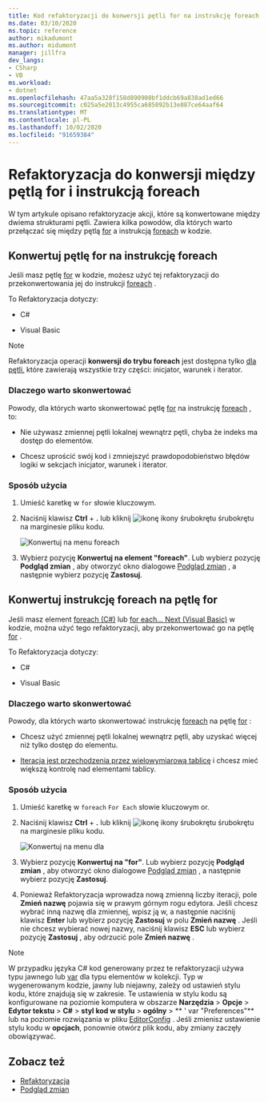 ```yaml
---
title: Kod refaktoryzacji do konwersji pętli for na instrukcję foreach
ms.date: 03/10/2020
ms.topic: reference
author: mikadumont
ms.author: midumont
manager: jillfra
dev_langs:
- CSharp
- VB
ms.workload:
- dotnet
ms.openlocfilehash: 47aa5a328f158d890908bf1ddcb69a838ad1ed66
ms.sourcegitcommit: c025a5e2013c4955ca685092b13e887ce64aaf64
ms.translationtype: MT
ms.contentlocale: pl-PL
ms.lasthandoff: 10/02/2020
ms.locfileid: "91659384"
---
```

# <a name="refactoring-to-convert-between-a-for-loop-and-a-foreach-statement"></a>Refaktoryzacja do konwersji między pętlą for i instrukcją foreach

W tym artykule opisano refaktoryzacje akcji, które są konwertowane między dwiema strukturami pętli. Zawiera kilka powodów, dla których warto przełączać się między pętlą [for](/dotnet/csharp/language-reference/keywords/for) a instrukcją [foreach](/dotnet/csharp/language-reference/keywords/foreach-in) w kodzie.

## <a name="convert-a-for-loop-to-a-foreach-statement"></a>Konwertuj pętlę for na instrukcję foreach

Jeśli masz pętlę [for](/dotnet/csharp/language-reference/keywords/for) w kodzie, możesz użyć tej refaktoryzacji do przekonwertowania jej do instrukcji [foreach](/dotnet/csharp/language-reference/keywords/foreach-in) .

To Refaktoryzacja dotyczy:

- C#

- Visual Basic

> [!NOTE]
> Refaktoryzacja operacji **konwersji do trybu foreach** jest dostępna tylko [dla pętli,](/dotnet/csharp/language-reference/keywords/for) które zawierają wszystkie trzy części: inicjator, warunek i iterator.

### <a name="why-convert"></a>Dlaczego warto skonwertować

Powody, dla których warto skonwertować pętlę [for](/dotnet/csharp/language-reference/keywords/for) na instrukcję [foreach](/dotnet/csharp/language-reference/keywords/foreach-in) , to:

- Nie używasz zmiennej pętli lokalnej wewnątrz pętli, chyba że indeks ma dostęp do elementów.

- Chcesz uprościć swój kod i zmniejszyć prawdopodobieństwo błędów logiki w sekcjach inicjator, warunek i iterator.

### <a name="how-to-use-it"></a>Sposób użycia

1. Umieść karetkę w `for` słowie kluczowym.

1. Naciśnij klawisz **Ctrl** + **.** lub kliknij ![ ikonę ikony śrubokrętu śrubokrętu ](../media/screwdriver-icon.png) na marginesie pliku kodu.

   ![Konwertuj na menu foreach](media/convert-to-foreach.png)

1. Wybierz pozycję **Konwertuj na element "foreach"**. Lub wybierz pozycję **Podgląd zmian** , aby otworzyć okno dialogowe [Podgląd zmian](../../ide/preview-changes.md) , a następnie wybierz pozycję **Zastosuj**.

## <a name="convert-a-foreach-statement-to-a-for-loop"></a>Konwertuj instrukcję foreach na pętlę for

Jeśli masz element [foreach (C#)](/dotnet/csharp/language-reference/keywords/foreach-in) lub [for each... Next (Visual Basic)](/dotnet/visual-basic/language-reference/statements/for-each-next-statement) w kodzie, można użyć tego refaktoryzacji, aby przekonwertować go na pętlę [for](/dotnet/csharp/language-reference/keywords/for) .

To Refaktoryzacja dotyczy:

- C#

- Visual Basic

### <a name="why-convert"></a>Dlaczego warto skonwertować

Powody, dla których warto skonwertować instrukcję [foreach](/dotnet/csharp/language-reference/keywords/foreach-in) na pętlę [for](/dotnet/csharp/language-reference/keywords/for) :

- Chcesz użyć zmiennej pętli lokalnej wewnątrz pętli, aby uzyskać więcej niż tylko dostęp do elementu.

- [Iteracja jest przechodzenia przez wielowymiarową tablicę](/dotnet/csharp/programming-guide/arrays/using-foreach-with-arrays) i chcesz mieć większą kontrolę nad elementami tablicy.

### <a name="how-to-use-it"></a>Sposób użycia

1. Umieść karetkę w `foreach` `For Each` słowie kluczowym or.

1. Naciśnij klawisz **Ctrl** + **.** lub kliknij ![ ikonę ikony śrubokrętu śrubokrętu ](../media/screwdriver-icon.png) na marginesie pliku kodu.

   ![Konwertuj na menu dla](media/convert-to-for.png)

1. Wybierz pozycję **Konwertuj na "for"**. Lub wybierz pozycję **Podgląd zmian** , aby otworzyć okno dialogowe [Podgląd zmian](../../ide/preview-changes.md) , a następnie wybierz pozycję **Zastosuj**.

1. Ponieważ Refaktoryzacja wprowadza nową zmienną liczby iteracji, pole **Zmień nazwę** pojawia się w prawym górnym rogu edytora. Jeśli chcesz wybrać inną nazwę dla zmiennej, wpisz ją w, a następnie naciśnij klawisz **Enter** lub wybierz pozycję **Zastosuj** w polu **Zmień nazwę** . Jeśli nie chcesz wybierać nowej nazwy, naciśnij klawisz **ESC** lub wybierz pozycję **Zastosuj** , aby odrzucić pole **Zmień nazwę** .

> [!NOTE]
> W przypadku języka C# kod generowany przez te refaktoryzacji używa typu jawnego lub [var](/dotnet/csharp/language-reference/keywords/var) dla typu elementów w kolekcji. Typ w wygenerowanym kodzie, jawny lub niejawny, zależy od ustawień stylu kodu, które znajdują się w zakresie. Te ustawienia w stylu kodu są konfigurowane na poziomie komputera w obszarze **Narzędzia**  >  **Opcje**  >  **Edytor tekstu**  >  **C#**  >  **styl kod w stylu**  >  **ogólny**  >  ** \' var "Preferences"** lub na poziomie rozwiązania w pliku [EditorConfig](/dotnet/fundamentals/code-analysis/style-rules/language-rules#implicit-and-explicit-types) . Jeśli zmienisz ustawienie stylu kodu w **opcjach**, ponownie otwórz plik kodu, aby zmiany zaczęły obowiązywać.

## <a name="see-also"></a>Zobacz też

- [Refaktoryzacja](../refactoring-in-visual-studio.md)
- [Podgląd zmian](../../ide/preview-changes.md)
